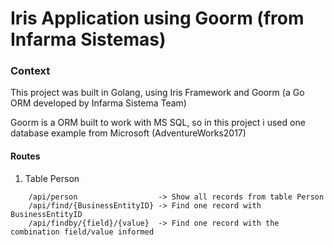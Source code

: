 # Iris Application using Goorm (from Infarma Sistemas)
### Context
This project was built in Golang, using Iris Framework and Goorm 
(a Go ORM developed by Infarma Sistema Team)

Goorm is a ORM built to work with MS SQL, so in this project i used one
database example from Microsoft (AdventureWorks2017)

#### Routes
1. Table Person

```
    /api/person                  -> Show all records from table Person
    /api/find/{BusinessEntityID} -> Find one record with BusinessEntityID
    /api/findby/{field}/{value}  -> Find one record with the combination field/value informed
  
```

